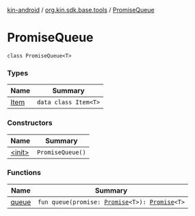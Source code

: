 [kin-android](../../index.md) / [org.kin.sdk.base.tools](../index.md) / [PromiseQueue](./index.md)

# PromiseQueue

`class PromiseQueue<T>`

### Types

| Name | Summary |
|---|---|
| [Item](-item/index.md) | `data class Item<T>` |

### Constructors

| Name | Summary |
|---|---|
| [&lt;init&gt;](-init-.md) | `PromiseQueue()` |

### Functions

| Name | Summary |
|---|---|
| [queue](queue.md) | `fun queue(promise: `[`Promise`](../-promise/index.md)`<T>): `[`Promise`](../-promise/index.md)`<T>` |
